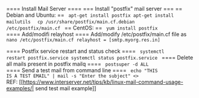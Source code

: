 ==== Install Mail Server ====
=== Install "postfix" mail server ===
== Debian and Ubuntu: ==
<code>
apt-get install postfix
apt-get install mailutils
</code>
<code>
cp /usr/share/postfix/main.cf.debian /etc/postfix/main.cf
</code>
== CentOS: ==
<code>
yum install postfix
</code>
==== Add/modifi relayhost ====
Add/modify /etc/postfix/main.cf file as
<code>
nano /etc/postfix/main.cf
relayhost = [smtp.myorg.res.in]
</code>

==== Postfix service restart and status check ====
<code>
systemctl restart postfix.service
systemctl status postfix.service
</code>
==== Delete all mails present in postfix mailq ====
<code>
postsuper -d ALL
</code>
==== Send a test mail from command line ====
<code>
echo "THIS IS A TEST EMAIL" | mail -s "Enter the subject" <<email id>>
</code>
REF: [[https://www.interserver.net/tips/kb/linux-mail-command-usage-examples/| send test mail example]]
